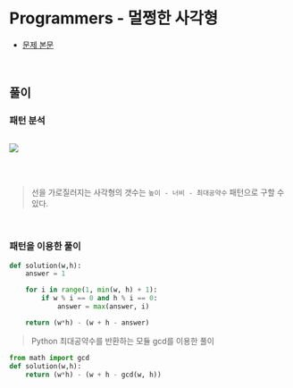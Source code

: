 # Programmers - 멀쩡한 사각형

- [문제 본문](https://programmers.co.kr/learn/courses/30/lessons/62048)

<br>

## 풀이

### 패턴 분석

<img src="https://user-images.githubusercontent.com/58774316/133883345-84b43ccc-bea4-46e5-bc84-b3bc709c39ea.jpg" style="display:block; margin:30px auto;">

<br>

> 선을 가로질러지는 사각형의 갯수는 `높이 - 너비 - 최대공약수` 패턴으로 구할 수 있다.

<br>

### 패턴을 이용한 풀이

```python
def solution(w,h):
    answer = 1

    for i in range(1, min(w, h) + 1):
        if w % i == 0 and h % i == 0:
            answer = max(answer, i)

    return (w*h) - (w + h - answer)

```

> Python 최대공약수를 반환하는 모듈 gcd를 이용한 풀이

```python
from math import gcd
def solution(w,h):
    return (w*h) - (w + h - gcd(w, h))
```